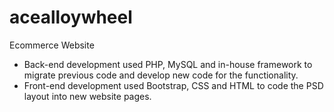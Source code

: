 # acealloywheel
Ecommerce Website
- Back-end development used PHP, MySQL and in-house framework to migrate previous code and develop new code for the functionality. 
- Front-end development used Bootstrap, CSS and HTML to code the PSD layout into new website pages. 
